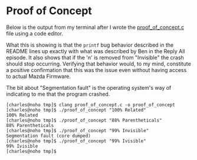 # Proof of Concept
Below is the output from my terminal after I wrote the [proof_of_concept.c](./proof_of_concept.c) file using a code editor.

What this is showing is that the `printf` bug behavior described in the README lines up exactly with what was described by Ben in the Reply All episode. It also shows that if the 'n' is removed from "Invisible" the crash should stop occurring. Verifying that behavior would, to my mind, constitute a positive confirmation that this was the issue even without having access to actual Mazda Firmware.

The bit about "Segmentation fault" is the operating system's way of indicating to me that the program crashed.

```
[charles@noho tmp]$ clang proof_of_concept.c -o proof_of_concept
[charles@noho tmp]$ ./proof_of_concept "100% Related"
100% Related
[charles@noho tmp]$ ./proof_of_concept "88% Parentheticals"
88% Parentheticals
[charles@noho tmp]$ ./proof_of_concept "99% Invisible"
Segmentation fault (core dumped)
[charles@noho tmp]$ ./proof_of_concept "99% Ivisible"
99% Ivisible
[charles@noho tmp]$ 
```
